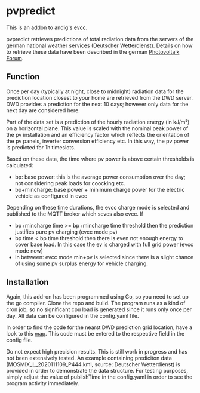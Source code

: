 # pvpredict

This is an addon to andig's [evcc](https://github.com/andig/evcc).  

pvpredict retrieves predictions of total radiation data from the servers of the german national weather services (Deutscher Wetterdienst). 
Details on how to retrieve these data have been described in the german 
[Photovoltaik Forum](https://www.photovoltaikforum.com/wissen/entry/39-kostenfreie-photovoltaik-leistungsprognose-f%C3%BCr-10-tageszeitfenster-mit-kostenfre/).

## Function

Once per day (typically at night, close to midnight) radiation data for the prediction location closest to your home are retrieved from the DWD server. 
DWD provides a prediction for the next 10 days; however only data for the next day are considered here.  

Part of the data set is a prediction of the hourly radiation energy (in kJ/m²) on a horizontal plane. This value is scaled with the nominal peak power of 
the pv installation and an efficiency factor which reflects the orientation of the pv panels, inverter conversion efficiency etc. In this way, the pv power
is predicted for 1h timeslots.

Based on these data, the time  where pv power is above certain thresholds is calculated:

* bp: base power: this is the average power consumption over the day; not considering peak loads for coocking etc.
* bp+mincharge: base power + minimum charge power for the electric vehicle as configured in evcc  

Depending on these time durations, the evcc charge mode is selected and published to the MQTT broker which seves also evcc. 
If

* bp+mincharge time  >= bp+mincharge time threshold then the prediction justifies pure pv charging (evcc mode pv)
* bp time < bp time threshold then there is even not enough energy to cover base load. In this case the ev is charged with full grid power (evcc mode now)
* in between: evcc mode min+pv is selected since there is a slight chance of using some pv surplus energy for vehicle charging.  

## Installation
Again, this add-on has been programmed using Go, so you need to set up the go compiler. Clone the repo and build. The program runs as a kind of cron job,
so no significant cpu load is generated since it runs only once per day. All data can be configured in the config.yaml file.  

In order to find the code for the nearst DWD prediction grid location, have a look to this [map](https://wettwarn.de/mosmix/mosmix.html). This code must be 
entered to the respective field in the config file.  

Do not expect high precision results. This is still work in progress and has not been extensively tested. An example containing prediciton data
(MOSMIX_L_2020111109_P444.kml, source: Deutscher Wetterdienst) is provided in order to demonstrate the data structure. For testing purposes, simply adjust the value of publishTime in the config.yaml in order to see the program activity immediately.


